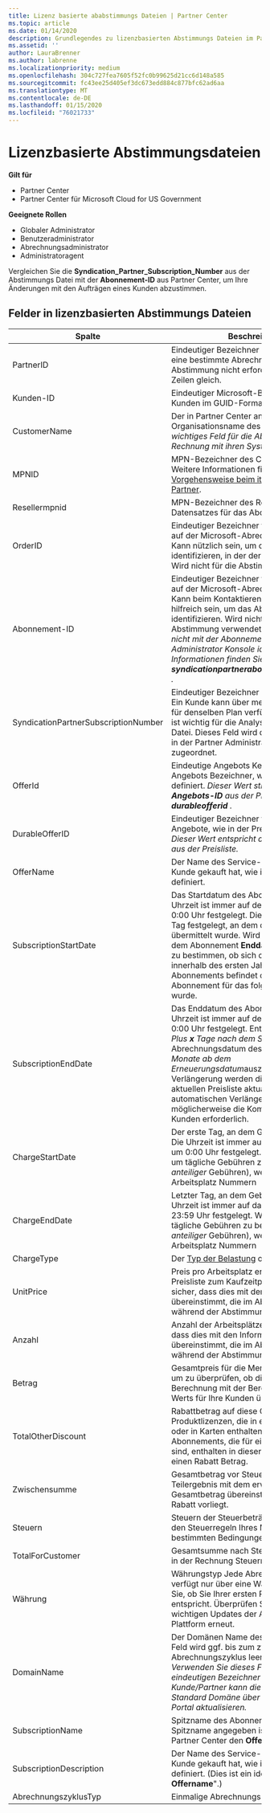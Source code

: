 ```yaml
---
title: Lizenz basierte ababstimmungs Dateien | Partner Center
ms.topic: article
ms.date: 01/14/2020
description: Grundlegendes zu lizenzbasierten Abstimmungs Dateien im Partner Center.
ms.assetid: ''
author: LauraBrenner
ms.author: labrenne
ms.localizationpriority: medium
ms.openlocfilehash: 304c727fea7605f52fc0b99625d21cc6d148a585
ms.sourcegitcommit: fc43ee25d405ef3dc673edd884c877bfc62ad6aa
ms.translationtype: MT
ms.contentlocale: de-DE
ms.lasthandoff: 01/15/2020
ms.locfileid: "76021733"
---
```

# <a name="license-based-reconciliation-files"></a>Lizenzbasierte Abstimmungsdateien

**Gilt für**

- Partner Center
- Partner Center für Microsoft Cloud for US Government

**Geeignete Rollen**
-   Globaler Administrator
-   Benutzeradministrator
-   Abrechnungsadministrator
-   Administratoragent

Vergleichen Sie die **Syndication_Partner_Subscription_Number** aus der Abstimmungs Datei mit der **Abonnement-ID** aus Partner Center, um Ihre Änderungen mit den Aufträgen eines Kunden abzustimmen.

## <a name="fields-in-license-based-reconciliation-files"></a>Felder in lizenzbasierten Abstimmungs Dateien

| Spalte | Beschreibung | Beispielwert |
| ------ | ----------- | ------------ |
| PartnerID | Eindeutiger Bezeichner im GUID-Format für eine bestimmte Abrechnungs Entität. Für die Abstimmung nicht erforderlich. In allen Zeilen gleich. | *8ddd03642-Test-Test-Test-46b58d356b4e* |
| Kunden-ID | Eindeutiger Microsoft-Bezeichner für den Kunden im GUID-Format. | *12abcd34-001A-bcd2-987c-3210abcd5678* |
| CustomerName | Der in Partner Center angegebene Organisationsname des Kunden. *Sehr wichtiges Feld für die Abstimmung der Rechnung mit ihren Systeminformationen.* | *Testen von Kunden A* |
| MPNID | MPN-Bezeichner des CSP-Partners. Weitere Informationen finden [Sie unter Vorgehensweise beim itemisieren nach Partner](use-the-reconciliation-files.md#itemize-reconciliation-files-by-partner). | *4390934* |
| Resellermpnid | MPN-Bezeichner des Reseller of-Datensatzes für das Abonnement.  |
| OrderID | Eindeutiger Bezeichner für eine Bestellung auf der Microsoft-Abrechnungsplattform. Kann nützlich sein, um die Reihenfolge zu identifizieren, in der der Support kontaktiert Wird nicht für die Abstimmung verwendet. | *566890604832738111* |
| Abonnement-ID | Eindeutiger Bezeichner für ein Abonnement auf der Microsoft-Abrechnungsplattform. Kann beim Kontaktieren des Supports hilfreich sein, um das Abonnement zu identifizieren. Wird nicht für die Abstimmung verwendet. *Dieser Wert ist nicht mit der Abonnement- **ID** in der Partner Administrator Konsole identisch. Weitere Informationen finden Sie unter **syndicationpartnerabonnementionnumber** .* | *"US cbmgaaaaaaaaia"* |
| SyndicationPartnerSubscriptionNumber | Eindeutiger Bezeichner des Abonnements. Ein Kunde kann über mehrere Abonnements für denselben Plan verfügen. Diese Spalte ist wichtig für die Analyse der Abgleich Datei. Dieses Feld wird der **Abonnement-ID** in der Partner Administrator Konsole zugeordnet. | *fb977ab5-Test-Test-Test-24c8d9591708* |
| OfferId | Eindeutige Angebots Kennung. Standard Angebots Bezeichner, wie in der Preisliste definiert. *Dieser Wert stimmt nicht mit der **Angebots-ID** aus der Preisliste. Siehe **durableofferid** .* | *FE616D64-E9A8-40EF-843F-152E9BBEF3D1* |
| DurableOfferID | Eindeutiger Bezeichner für permanente Angebote, wie in der Preisliste definiert. *Dieser Wert entspricht der **Angebots-ID** aus der Preisliste.* | *1017d7f 3-6d7b-4bfa-bdd8-79bc8f 104e0c* |
| OfferName | Der Name des Service-Angebots, das der Kunde gekauft hat, wie in der Preisliste definiert. | *Microsoft Office 365 (Plan E3)* |
| SubscriptionStartDate | Das Startdatum des Abonnements. Die Uhrzeit ist immer auf den Tagesbeginn um 0:00 Uhr festgelegt. Dieses Feld ist auf den Tag festgelegt, an dem die Bestellung übermittelt wurde. Wird in Verbindung mit dem Abonnement **Enddatum** verwendet, um zu bestimmen, ob sich der Kunde noch innerhalb des ersten Jahres des Abonnements befindet oder ob das Abonnement für das folgende Jahr erneuert wurde. | *2/1/2019 0:00* |
| SubscriptionEndDate | Das Enddatum des Abonnements. Die Uhrzeit ist immer auf den Tagesbeginn um 0:00 Uhr festgelegt. Entweder *12 Monate Plus **x** Tage nach dem Startdatum* , um das Abrechnungsdatum des Partners oder *12 Monate ab dem Erneuerungsdatum*auszurichten. Bei Verlängerung werden die Preise gemäß der aktuellen Preisliste aktualisiert. Vor einer automatischen Verlängerung ist möglicherweise die Kommunikation mit dem Kunden erforderlich. | *2/1/2019 0:00* |
| ChargeStartDate | Der erste Tag, an dem Gebühren anfallen. Die Uhrzeit ist immer auf den Tagesbeginn um 0:00 Uhr festgelegt. Wird verwendet, um tägliche Gebühren zu berechnen (*pro-anteiliger* Gebühren), wenn ein Kunde die Arbeitsplatz Nummern | *2/1/2019 0:00* |
| ChargeEndDate | Letzter Tag, an dem Gebühren anfallen. Die Uhrzeit ist immer auf das Tagesende um 23:59 Uhr festgelegt. Wird verwendet, um tägliche Gebühren zu berechnen (*pro-anteiliger* Gebühren), wenn ein Kunde die Arbeitsplatz Nummern | *2/28/2019 23:59* |
| ChargeType | Der [Typ der Belastung](recon-file-charge-types.md) oder der Anpassung. | Siehe " [Abrechnung](recon-file-charge-types.md)". |
| UnitPrice | Preis pro Arbeitsplatz entsprechend der Preisliste zum Kaufzeitpunkt. Stellen Sie sicher, dass dies mit den Informationen übereinstimmt, die im Abrechnungssystem während der Abstimmung gespeichert | *6,82* |
| Anzahl | Anzahl der Arbeitsplätze Stellen Sie sicher, dass dies mit den Informationen übereinstimmt, die im Abrechnungssystem während der Abstimmung gespeichert | *2* |
| Betrag | Gesamtpreis für die Menge Wird verwendet, um zu überprüfen, ob die Betrag Berechnung mit der Berechnung dieses Werts für Ihre Kunden übereinstimmt. | *13,32* |
| TotalOtherDiscount | Rabattbetrag auf diese Gebühren. Produktlizenzen, die in einer Kompetenz oder in Karten enthalten sind, oder neue Abonnements, die für einen Anreiz geeignet sind, enthalten in dieser Spalte ebenfalls einen Rabatt Betrag. | *2,32* |
| Zwischensumme | Gesamtbetrag vor Steuern Überprüft, ob Ihr Teilergebnis mit dem erwarteten Gesamtbetrag übereinstimmt, falls ein Rabatt vorliegt. | *11* |
| Steuern | Steuern der Steuerbeträge. Basierend auf den Steuerregeln Ihres Marktes und bestimmten Bedingungen. | *0* |
| TotalForCustomer | Gesamtsumme nach Steuern. Überprüft, ob in der Rechnung Steuern berechnet werden. | *11* |
| Währung | Währungstyp Jede Abrechnungsentität verfügt nur über eine Währung. Überprüfen Sie, ob Sie Ihrer ersten Rechnung entspricht. Überprüfen Sie nach allen wichtigen Updates der Abrechnungs Plattform erneut. | *Betragen* |
| DomainName | Der Domänen Name des Kunden. Dieses Feld wird ggf. bis zum zweiten Abrechnungszyklus leer angezeigt. *Verwenden Sie dieses Feld nicht als eindeutigen Bezeichner für den Kunden. Der Kunde/Partner kann die Vanity oder die Standard Domäne über das Office 365-Portal aktualisieren.* | *example.onmicrosoft.com* |
| SubscriptionName | Spitzname des Abonnements. Wenn kein Spitzname angegeben ist, verwendet Partner Center den **Offername**. | *Project Online* |
| SubscriptionDescription | Der Name des Service-Angebots, das der Kunde gekauft hat, wie in der Preisliste definiert. (Dies ist ein identisches Feld für " **Offername**".) | *Project Online Premium ohne Project Client* |
| AbrechnungszyklusTyp | Einmalige Abrechnungs Häufigkeit.| *Monatlich* |
